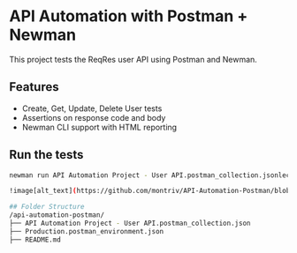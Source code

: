 # API Automation with Postman + Newman

This project tests the ReqRes user API using Postman and Newman.

## Features
- Create, Get, Update, Delete User tests
- Assertions on response code and body
- Newman CLI support with HTML reporting

## Run the tests
```bash
newman run API Automation Project - User API.postman_collection.jsonlection.json -e Production.postman_environment.json -r cli,html

!image[alt_text](https://github.com/montriv/API-Automation-Postman/blob/54eb927a3db35b80c4f9d7e81992266395a93052/api-automation.png)

## Folder Structure
/api-automation-postman/
├── API Automation Project - User API.postman_collection.json
├── Production.postman_environment.json
├── README.md
